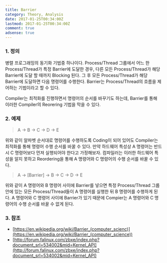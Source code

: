 ```yaml
---
title: Barrier
category: Theory, Analysis
date: 2017-01-25T00:34:00Z
lastmod: 2017-01-25T00:34:00Z
comment: true
adsense: true
---
```


### 1. 정의

병렬 프로그래밍의 동기화 기법중 하나이다. Process/Thread 그룹에서 어느 한 Process/Thread가 특정 Barrier에 도달한 경우, 다른 모든 Process/Thread가 해당 Barrier에 도달 할 때까지 Blocking 된다. 그 후 모든 Process/Thread가 해당 Barrier에 도달하면 다음 명령어를 수행한다. Barrier는 Process/Thread의 흐름을 제어하는 기법이라고 할 수 있다.

Compiler는 최적화를 진행하면서 명령어의 순서를 바꾸기도 하는데, Barrier를 통해 이러한 Compiler의 Reorering 기법을 막을 수 있다.

### 2. 예제

> A -> B -> C -> D -> E

위와 같이 알파벳 순서대로 명령어를 수행하도록 Coding이 되어 있어도 Compiler는 최적화를 통해 명령어 수행 순서를 바꿀 수 있다. 만약 하드웨어 특성상 A 명령어는 반드시 C 명령어보다 먼져 실행되어야 한다고 가정해보자. 컴파일러는 이러한 하드웨어 특성을 알지 못하고 Reordering을 통해 A 명령어와 C 명령어의 수행 순서를 바꿀 수 있다.

> A -> [Barrier] -> B -> C -> D -> E

위와 같이 A 명령어와 B 명령어 사이에 Barrier를 넣으면 특정 Process/Thread 그룹안에 있는 모든 Process/Thread들이 A 명령어를 실행한 뒤 B 명령어를 수행하게 된다. A 명령어와 C 명령어 사이에 Barrier가 있기 때문에  Compier는 A 명령어와 C 명령어의 수행 순서를 바꿀 수 없게 된다.

### 3. 참조

* [https://en.wikipedia.org/wiki/Barrier_(computer_scienc)](https://en.wikipedia.org/wiki/Barrier_(computer_science))
* [http://forum.falinux.com/zbxe/index.php?document_srl=534002&mid=Kernel_API](http://forum.falinux.com/zbxe/index.php?document_srl=534002&mid=Kernel_API)
